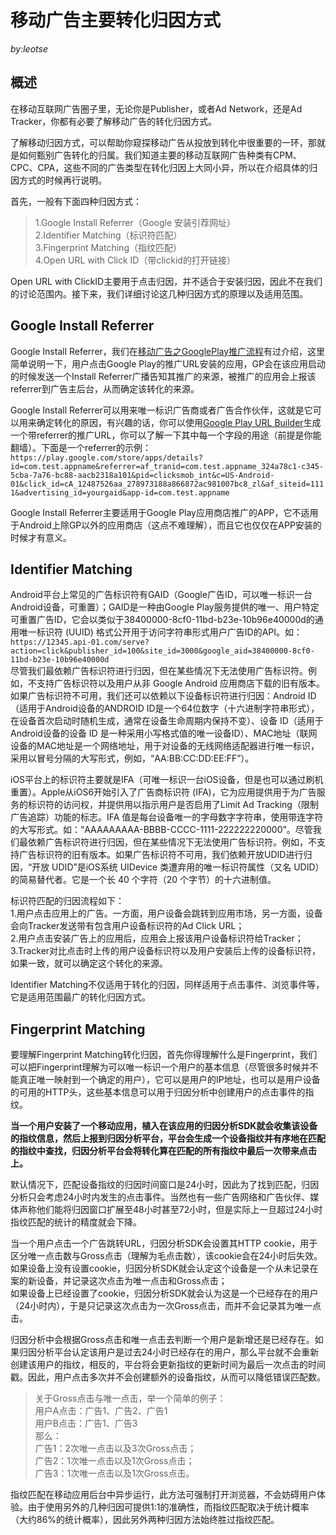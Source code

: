 # 移动广告主要转化归因方式

_by:leotse_

## 概述
在移动互联网广告圈子里，无论你是Publisher，或者Ad Network，还是Ad Tracker，你都有必要了解移动广告的转化归因方式。

了解移动归因方式，可以帮助你窥探移动广告从投放到转化中很重要的一环，那就是如何甄别广告转化的归属。我们知道主要的移动互联网广告种类有CPM、CPC、CPA，这些不同的广告类型在转化归因上大同小异，所以在介绍具体的归因方式的时候再行说明。

首先，一般有下面四种归因方式：  
>1.Google Install Referrer（Google 安装引荐网址）  
2.Identifier Matching（标识符匹配）   
3.Fingerprint Matching（指纹匹配）   
4.Open URL with Click ID（带clickid的打开链接）
<!-- more -->

Open URL with ClickID主要用于点击归因，并不适合于安装归因，因此不在我们的讨论范围内。接下来，我们详细讨论这几种归因方式的原理以及适用范围。

## Google Install Referrer
Google Install Referrer，我们在[移动广告之GooglePlay推广流程](http://leotse90.com/2016/03/21/Mobile-Ad-GooglePlay/)有过介绍，这里简单说明一下，用户点击Google Play的推广URL安装的应用，GP会在该应用启动的时候发送一个Install Referrer广播告知其推广的来源，被推广的应用会上报该referrer到广告主后台，从而确定该转化的来源。

Google Install Referrer可以用来唯一标识广告商或者广告合作伙伴，这就是它可以用来确定转化的原因，有兴趣的话，你可以使用[Google Play URL Builder](https://developers.google.com/analytics/devguides/collection/android/v3/campaigns#google-play-url-builder)生成一个带referrer的推广URL，你可以了解一下其中每一个字段的用途（前提是你能翻墙）。下面是一个referrer的示例：    
`https://play.google.com/store/apps/details?id=com.test.appname&referrer=af_tranid=com.test.appname_324a78c1-c345-5cba-7a76-bc88-aacb2318a101&pid=clicksmob_int&c=US-Android-01&click_id=cA_12487526aa_278973188a866872ac981007bc8_zl&af_siteid=1111&advertising_id=yourgaid&app-id=com.test.appname`

Google Install Referrer主要适用于Google Play应用商店推广的APP，它不适用于Android上除GP以外的应用商店（这点不难理解），而且它也仅仅在APP安装的时候才有意义。

## Identifier Matching
Android平台上常见的广告标识符有GAID（Google广告ID，可以唯一标识一台Android设备，可重置）；GAID是一种由Google Play服务提供的唯一、用户特定可重置广告ID，它会以类似于38400000-8cf0-11bd-b23e-10b96e40000d的通用唯一标识符 (UUID) 格式公开用于访问字符串形式用户广告ID的API。如：  
`https://12345.api-01.com/serve?action=click&publisher_id=100&site_id=3000&google_aid=38400000-8cf0-11bd-b23e-10b96e40000d`  
尽管我们最依赖广告标识符进行归因，但在某些情况下无法使用广告标识符。例如，不支持广告标识符以及用户从非 Google Android 应用商店下载的旧有版本。如果广告标识符不可用，我们还可以依赖以下设备标识符进行归因：Android ID（适用于Android设备的ANDROID ID是一个64位数字（十六进制字符串形式），在设备首次启动时随机生成，通常在设备生命周期内保持不变）、设备 ID（适用于Android设备的设备 ID 是一种采用小写格式值的唯一设备ID）、MAC地址（联网设备的MAC地址是一个网络地址，用于对设备的无线网络适配器进行唯一标识，采用以冒号分隔的大写形式，例如，“AA:BB:CC:DD:EE:FF”）。

iOS平台上的标识符主要就是IFA（可唯一标识一台iOS设备，但是也可以通过刷机重置）。Apple从iOS6开始引入了广告商标识符 (IFA)，它为应用提供用于为广告服务的标识符的访问权，并提供用以指示用户是否启用了Limit Ad Tracking（限制广告追踪）功能的标志。IFA 值是每台设备唯一的字母数字字符串，使用带连字符的大写形式。如：“AAAAAAAAA-BBBB-CCCC-1111-222222220000”。尽管我们最依赖广告标识符进行归因，但在某些情况下无法使用广告标识符。例如，不支持广告标识符的旧有版本。如果广告标识符不可用，我们依赖开放UDID进行归因，“开放 UDID”是iOS系统 UIDevice 类遭弃用的唯一标识符属性（又名 UDID）的简易替代者。它是一个长 40 个字符（20 个字节）的十六进制值。

标识符匹配的归因流程如下：  
1.用户点击应用上的广告。一方面，用户设备会跳转到应用市场，另一方面，设备会向Tracker发送带有包含用户设备标识符的Ad Click URL；  
2.用户点击安装广告上的应用后，应用会上报该用户设备标识符给Tracker；  
3.Tracker对比点击时上传的用户设备标识符以及用户安装后上传的设备标识符，如果一致，就可以确定这个转化的来源。

Identifier Matching不仅适用于转化的归因，同样适用于点击事件、浏览事件等，它是适用范围最广的转化归因方式。

## Fingerprint Matching
要理解Fingerprint Matching转化归因，首先你得理解什么是Fingerprint，我们可以把Fingerprint理解为可以唯一标识一个用户的基本信息（尽管很多时候并不能真正唯一映射到一个确定的用户），它可以是用户的IP地址，也可以是用户设备的可用的HTTP头，这些基本信息可以用于归因分析中创建用户的点击事件的指纹。

**当一个用户安装了一个移动应用，植入在该应用的归因分析SDK就会收集该设备的指纹信息，然后上报到归因分析平台，平台会生成一个设备指纹并有序地在匹配的指纹中查找，归因分析平台会将转化算在匹配的所有指纹中最后一次带来点击上。**

默认情况下，匹配设备指纹的归因时间窗口是24小时，因此为了找到匹配，归因分析只会考虑24小时内发生的点击事件。当然也有一些广告网络和广告伙伴、媒体声称他们能将归因窗口扩展至48小时甚至72小时，但是实际上一旦超过24小时指纹匹配的统计的精度就会下降。

当一个用户点击一个广告跳转URL，归因分析SDK会设置其HTTP cookie，用于区分唯一点击数与Gross点击（理解为毛点击数），该cookie会在24小时后失效。  
如果设备上没有设置cookie，归因分析SDK就会认定这个设备是一个从未记录在案的新设备，并记录这次点击为唯一点击和Gross点击；  
如果设备上已经设置了cookie，归因分析SDK就会认为这是一个已经存在的用户（24小时内），于是只记录这次点击为一次Gross点击，而并不会记录其为唯一点击。

归因分析中会根据Gross点击和唯一点击去判断一个用户是新增还是已经存在。如果归因分析平台认定该用户是过去24小时已经存在的用户，那么平台就不会重新创建该用户的指纹，相反的，平台将会更新指纹的更新时间为最后一次点击的时间戳。因此，用户点击多次并不会创建额外的设备指纹，从而可以降低错误匹配数。

> 关于Gross点击与唯一点击，举一个简单的例子：  
用户A点击：广告1、广告2、广告1  
用户B点击：广告1、广告3  
那么：  
广告1：2次唯一点击以及3次Gross点击；  
广告2：1次唯一点击以及1次Gross点击；  
广告3：1次唯一点击以及1次Gross点击。

指纹匹配在移动应用后台中异步运行，此方法可强制打开浏览器，不会妨碍用户体验。由于使用另外的几种归因可提供1:1的准确性，而指纹匹配取决于统计概率（大约86%的统计概率），因此另外两种归因方法始终胜过指纹匹配。

